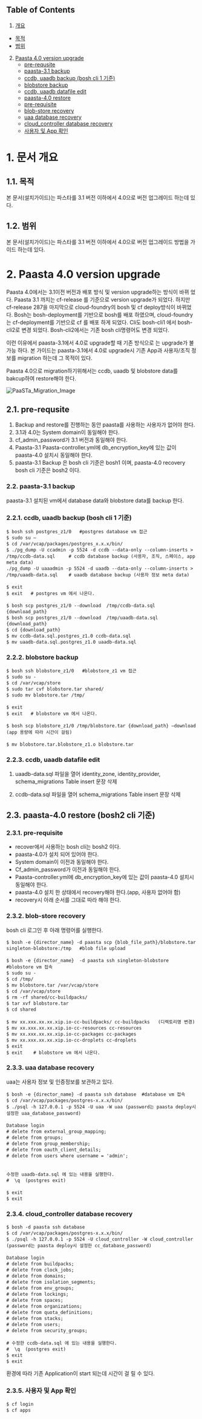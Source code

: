 ## Table of Contents

1. [개요](#1)
  * [목적](#2)
  * [범위](#3)
2. [Paasta 4.0 version upgrade](#4)
	* [pre-requsite](#5)
	* [paasta-3.1 backup](#6)
    * [ccdb, uaadb backup (bosh cli 1 기준)](#7)
    * [blobstore backup](#8)
    * [ccdb, uaadb datafile edit](#9)
	* [paasta-4.0 restore](#10)
    * [pre-requisite](#11)
    * [blob-store recovery](#12)
    * [uaa database recovery](#13)
    * [cloud_controller database recovery](#14)
    * [사용자 및 App 확인 ](#15)

# <div id='1'/>1.  문서 개요 

## <div id='2'/>1.1.  목적
본 문서(설치가이드)는 파스타를 3.1 버전 이하에서 4.0으로 버전 업그레이드 하는데 있다.

## <div id='3'/>1.2.  범위
본 문서(설치가이드)는 파스타를 3.1 버전 이하에서 4.0으로 버전 업그레이드 방법을 가이드 하는데 있다.


# <div id='4'/>2. Paasta 4.0 version upgrade
Paasta 4.0에서는 3.1이전 버전과 배포 방식 및 version upgrade하는 방식이 바뀌 었다. Paasta 3.1 까지는 cf-release 를 기준으로 version upgrade가 되었다. 하지만 cf-release 287을 마지막으로 cloud-foundry의 bosh 및 cf deploy방식이 바뀌었다. 
Bosh는 bosh-deployment를 기반으로 bosh를 배포 하였으며, cloud-foundry는 cf-deployment를 기반으로 cf 를 배포 하게 되었다. Cli도 bosh-cli1 에서 bosh-cli2로 변경 되었다. Bosh-cli2에서는 기존 bosh cli명령어도 변경 되었다. 

이런 이유에서 paasta-3.1에서 4.0로 upgrade할 때 기존 방식으로 는 upgrade가 불가능 하다. 본 가이드는 paasta-3.1에서 4.0로 upgrade시 기존 App과 사용자/조직 정보를 migration 하는데 그 목적이 있다.

Paasta 4.0으로 migration하기위해서는 ccdb, uaadb 및 blobstore data를 bakcup하여 restore해야 한다.


![PaaSTa_Migration_Image]


## <div id='5'/>2.1.	pre-requsite

1.	Backup and restore를 진행하는 동안  paasta를 사용하는 사용자가 없어야 한다. 
2.	3.1과 4.0는 System domain이 동일해야 한다.
3.	cf_admin_password가 3.1 버전과 동일해야 한다.
4.	Paasta-3.1 Paasta-controller.yml에 db_encryption_key에 있는 값이 paasta-4.0 설치시 동일해야 한다. 
5.	paasta-3.1 Backup 은 bosh cli 기준은 bosh1 이며, paasta-4.0 recovery bosh cli 기준은 bosh2 이다.


### <div id='6'/>2.2.	paasta-3.1 backup

paasta-3.1 설치된 vm에서 database data와 blobstore data를 backup 한다.


### <div id='7'/>2.2.1.	ccdb, uaadb backup (bosh cli 1 기준)

```
$ bosh ssh postgres_z1/0   #postgres database vm 접근
$ sudo su –
$ cd /var/vcap/packages/postgres_x.x.x/bin/
$ ./pg_dump -U ccadmin -p 5524 -d ccdb --data-only --column-inserts > /tmp/ccdb-data.sql     # ccdb database backup (사용자, 조직, 스페이스, app meta data)
./pg_dump -U uaaadmin -p 5524 -d uaadb --data-only --column-inserts > /tmp/uaadb-data.sql    # uaadb database backup (사용자 정보 meta data)

$ exit
$ exit   # postgres vm 에서 나온다.

$ bosh scp postgres_z1/0 --download  /tmp/ccdb-data.sql  {download_path}
$ bosh scp postgres_z1/0 --download  /tmp/uaadb-data.sql  {download_path}
$ cd {download_path}
$ mv ccdb-data.sql.postgres_z1.0 ccdb-data.sql
$ mv uaadb-data.sql.postgres_z1.0 uaadb-data.sql

```
### <div id='8'/>2.2.2.	blobstore backup

```
$ bosh ssh blobstore_z1/0   #blobstore_z1 vm 접근
$ sudo su -
$ cd /var/vcap/store  
$ sudo tar cvf blobstore.tar shared/
$ sudo mv blobstore.tar /tmp/

$ exit
$ exit   # blobstore vm 에서 나온다.

$ bosh scp blobstore_z1/0 /tmp/blobstore.tar {download_path} –download  (app 용량에 따라 시간이 걸림)

$ mv blobstore.tar.blobstore_z1.o blobstore.tar
```

### <div id='9'/>2.2.3.	ccdb, uaadb datafile edit


1)	uaadb-data.sql 파일을 열어 
identity_zone, identity_provider, schema_migrations Table insert 문장 삭제

2)	ccdb-data.sql 파일을 열어 
schema_migrations Table insert 문장 삭제



## <div id='10'/>2.3.	paasta-4.0 restore (bosh2 cli 기준)

### <div id='11'/>2.3.1.	pre-requisite

-	recover에서 사용하는 bosh cli는 bosh2 이다.
-	paasta-4.0가 설치 되어 있어야 한다.
-	System domain이 이전과 동일해야 한다.
-	Cf_admin_password가 이전과 동일해야 한다.
-	Paasta-controller.yml에 db_encryption_key에 있는 값이 paasta-4.0 설치시 동일해야 한다.
-	paasta-4.0 설치 한 상태에서 recovery해야 한다.(app, 사용자 없어야 함)
-	recovery시 아래 순서를 그대로 따라 해야 한다.

### <div id='12'/>2.3.2.	blob-store recovery

bosh cli 로그인 후 아래 명령어를 실행한다.
```
$ bosh -e {director_name} -d paasta scp {blob_file_path}/blobstore.tar singleton-blobstore:/tmp   #blob file upload

$ bosh -e {director_name}  -d paasta ssh singleton-blobstore  #blobstore vm 접속
$ sudo su - 
$ cd /tmp/
$ mv blobstore.tar /var/vcap/store
$ cd /var/vcap/store
$ rm -rf shared/cc-buildpacks/
$ tar xvf blobstore.tar
$ cd shared

$ mv xx.xxx.xx.xx.xip.io-cc-buildpacks/ cc-buildpacks   (디렉토리명 변경)
$ mv xx.xxx.xx.xx.xip.io-cc-resources cc-resources
$ mv xx.xxx.xx.xx.xip.io-cc-packages cc-packages
$ mv xx.xxx.xx.xx.xip.io-cc-droplets cc-droplets
$ exit
$ exit    # blobstore vm 에서 나온다.
```

[PaaSTa_Migration_Image]:../images/paasta-3.5/paasta-migration.png
[PaaSTa_BOSH_Use_Guide_Image2]:../images/paasta-3.5/bosh2.png
[PaaSTa_INSTALL_Use_Guide_Image]:../images/paasta-3.5/cloud-config.png


### <div id='13'/>2.3.3.	uaa database recovery
uaa는 사용자 정보 및 인증정보를 보관하고 있다.

```
$ bosh -e {director_name} -d paasta ssh database  #database vm 접속
$ cd /var/vcap/packages/postgres-x.x.x/bin/
$ ./psql -h 127.0.0.1 -p 5524 -U uaa -W uaa (password는 paasta deploy시 설정한 uaa_database_password)

Database login
# delete from external_group_mapping;
# delete from groups;
# delete from group_membership;
# delete from oauth_client_details;
# delete from users where username = 'admin';


수정한 uaadb-data.sql 에 있는 내용을 실행한다.
#  \q  (postgres exit)

$ exit 
$ exit
```

### <div id='14'/>2.3.4.	cloud_controller database recovery

```
$ bosh -d paasta ssh database
$ cd /var/vcap/packages/postgres-x.x.x/bin/
$ ./psql -h 127.0.0.1 -p 5524 -U cloud_controller -W cloud_controller (password는 paasta deploy시 설정한 cc_database_password)

Database login
# delete from buildpacks;
# delete from clock_jobs;
# delete from domains;
# delete from isolation_segments;
# delete from env_groups; 
# delete from lockings;
# delete from spaces;
# delete from organizations;
# delete from quota_definitions;
# delete from stacks;
# delete from users;
# delete from security_groups;

# 수정한 ccdb-data.sql 에 있는 내용을 실행한다.
#  \q  (postgres exit)
$ exit
$ exit
```
환경에 따라 기존 Application이 start 되는데 시간이 걸 릴 수 있다.

### <div id='15'/>2.3.5.	사용자 및 App 확인 

```
$ cf login
$ cf apps 
```


[PaaSTa_Migration_Image]:./images/paasta-3.5/paasta-migration.png